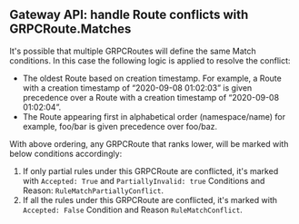 ## Gateway API: handle Route conflicts with GRPCRoute.Matches

It's possible that multiple GRPCRoutes will define the same Match conditions. In this case the following logic is applied to resolve the conflict:

- The oldest Route based on creation timestamp. For example, a Route with a creation timestamp of “2020-09-08 01:02:03” is given precedence over a Route with a creation timestamp of “2020-09-08 01:02:04”.
- The Route appearing first in alphabetical order (namespace/name) for example, foo/bar is given precedence over foo/baz.

With above ordering, any GRPCRoute that ranks lower, will be marked with below conditions accordingly:
1. If only partial rules under this GRPCRoute are conflicted, it's marked with `Accepted: True` and `PartiallyInvalid: true` Conditions and Reason: `RuleMatchPartiallyConflict`.
2. If all the rules under this GRPCRoute are conflicted, it's marked with `Accepted: False` Condition and Reason `RuleMatchConflict`.
